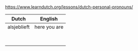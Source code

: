 https://www.learndutch.org/lessons/dutch-personal-pronouns/


| Dutch  | English  |
|---|---|
|  alsjeblieft | here you are  |
|   |   |
|   |   |
|   |   |
|   |   |
|   |   |
|   |   |
|   |   |
|   |   |
